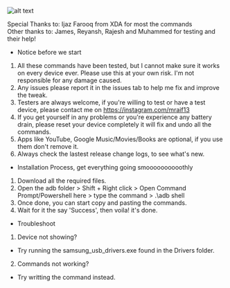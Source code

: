 ![alt text](https://mraif13.github.io/jpg.jpg)

Special  Thanks to: Ijaz Farooq from XDA for most the commands<br>
Other thanks to: James, Reyansh, Rajesh and Muhammed for testing and their help!<br>

- Notice before we start 
1. All these commands have been tested, but I cannot make sure it works on every device ever. Please use this at your own risk. I'm not responsible for any damage caused.
2. Any issues please report it in the issues tab to help me fix and improve the tweak.
3. Testers are always welcome, if you're willing to test or have a test device, please contact me on https://instagram.com/mraif13
5. If you get yourself in any problems or you're experience any battery drain, please reset your device completely it will fix and undo all the commands.
6. Apps like YouTube, Google Music/Movies/Books are optional, if you use them don't remove it.
7. Always check the lastest release change logs, to see what's new.

- Installation Process, get everything going smoooooooooothly
1. Download all the required files.
2. Open the adb folder > Shift + Right click > Open Command Prompt/Powershell here > type the command > .\adb shell 
3. Once done, you can start copy and pasting the commands.
4. Wait for it the say 'Success', then voila! it's done.

- Troubleshoot 
1. Device not showing?
- Try running the samsung_usb_drivers.exe found in the Drivers folder.
2. Commands not working?
- Try writting the command instead.
